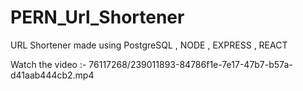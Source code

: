 # PERN_Url_Shortener
URL Shortener made using PostgreSQL , NODE , EXPRESS , REACT

Watch the video :- 
76117268/239011893-84786f1e-7e17-47b7-b57a-d41aab444cb2.mp4

